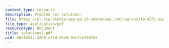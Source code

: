 ```yaml
---
content_type: resource
description: Problem set solution.
file: https://ol-ocw-studio-app-qa.s3.amazonaws.com/courses/18-435j-quantum-computation-fall-2003/eb2f653c3280c55d05c094c7ce758fb5_solutions2.pdf
file_type: application/pdf
resourcetype: Document
title: solutions2.pdf
uid: eb2f653c-3280-c55d-05c0-94c7ce758fb5
---
```


